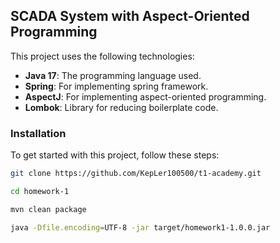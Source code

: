 ## SCADA System with Aspect-Oriented Programming

This project uses the following technologies:

- **Java 17**: The programming language used.
- **Spring**: For implementing spring framework.
- **AspectJ**: For implementing aspect-oriented programming.
- **Lombok**: Library for reducing boilerplate code.

### Installation

To get started with this project, follow these steps:

```bash
git clone https://github.com/KepLer100500/t1-academy.git
```

```bash
cd homework-1
```

```bash
mvn clean package
```

```bash
java -Dfile.encoding=UTF-8 -jar target/homework1-1.0.0.jar
```
